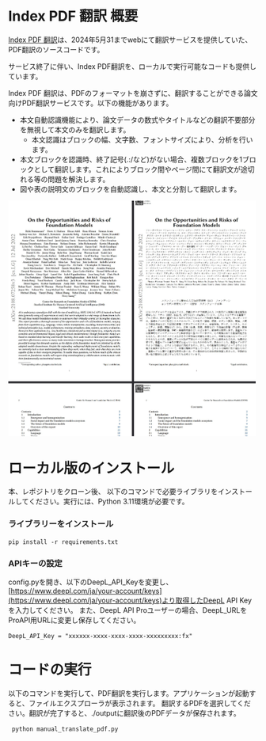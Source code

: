 # Index PDF 翻訳 概要

[Index PDF 翻訳](https://indqx-demo-front.onrender.com/)は、2024年5月31までwebにて翻訳サービスを提供していた、PDF翻訳のソースコードです。

サービス終了に伴い、Index PDF翻訳を、ローカルで実行可能なコードも提供しています。

Index PDF 翻訳は、PDFのフォーマットを崩さずに、翻訳することができる論文向けPDF翻訳サービスです。以下の機能があります。
- 本文自動認識機能により、論文データの数式やタイトルなどの翻訳不要部分を無視して本文のみを翻訳します。
    - 本文認識はブロックの幅、文字数、フォントサイズにより、分析を行います。
- 本文ブロックを認識時、終了記号(.:/など)がない場合、複数ブロックを1ブロックとして翻訳します。これによりブロック間やページ間にて翻訳文が途切れる等の問題を解決します。
- 図や表の説明文のブロックを自動認識し、本文と分割して翻訳します。

<img src="https://github.com/Mega-Gorilla/Index_PDF_Translation/blob/main/images/GMtDCedbsAAIkDO.jpg?raw=true" width = "500" />

# ローカル版のインストール

本、レポジトリをクローン後、
以下のコマンドで必要ライブラリをインストールしてください。実行には、Python 3.11環境が必要です。

### ライブラリーをインストール
```
pip install -r requirements.txt
```

### APIキーの設定

config.pyを開き、以下のDeepL_API_Keyを変更し、[https://www.deepl.com/ja/your-account/keys](https://www.deepl.com/ja/your-account/keys)より取得したDeepL API Keyを入力してください。
また、DeepL API Proユーザーの場合、DeepL_URLをProAPI用URLに変更し保存してください。
```
DeepL_API_Key = "xxxxxx-xxxx-xxxx-xxxx-xxxxxxxxx:fx"
```

# コードの実行

以下のコマンドを実行して、PDF翻訳を実行します。アプリケーションが起動すると、ファイルエクスプローラが表示されます。
翻訳するPDFを選択してください。翻訳が完了すると、./outputに翻訳後のPDFデータが保存されます。
```
 python manual_translate_pdf.py
 ```